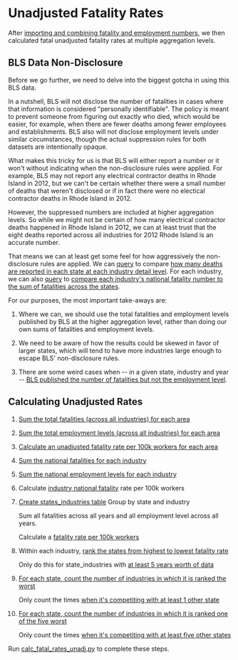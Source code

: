 Unadjusted Fatality Rates
===================================

After [importing and combining fatality and employment numbers](https://github.com/gordonje/deadly_work/tree/master/1_db_build), we then calculated fatal unadjusted fatality rates at multiple aggregation levels.

BLS Data Non-Disclosure
--------------------

Before we go further, we need to delve into the biggest gotcha in using this BLS data.

In a nutshell, BLS will not disclose the number of fatalities in cases where that information is considered "personally identifiable". The policy is meant to prevent someone from figuring out exactly who died, which would be easier, for example, when there are fewer deaths among fewer employees and establishments. BLS also will not disclose employment levels under similar circumstances, though the actual suppression rules for both datasets are intentionally opaque.

What makes this tricky for us is that BLS will either report a number or it won't without indicating when the non-disclosure rules were applied. For example, BLS may not report any electrical contractor deaths in Rhode Island in 2012, but we can't be certain whether there were a small number of deaths that weren't disclosed or if in fact there were no electical contractor deaths in Rhode Island in 2012.

However, the suppressed numbers are included at higher aggregation levels. So while we might not be certain of how many electrical contractor deaths happened in Rhode Island in 2012, we can at least trust that the eight deaths reported across all industries for 2012 Rhode Island is an accurate number.

That means we can at least get some feel for how aggressively the non-disclosure rules are applied. We can [query](https://github.com/gordonje/deadly_work/blob/master/2_fatality_rates/sql/states_suppression.sql) to compare [how many deaths are reported in each state at each industry detail level](https://github.com/gordonje/deadly_work/blob/master/results/states_suppression.csv). For each industry, we can also [query](https://github.com/gordonje/deadly_work/blob/master/2_fatality_rates/sql/industries_suppression.sql) to [compare each industry's national fatality number to the sum of fatalities across the states](https://github.com/gordonje/deadly_work/blob/master/results/industries_suppression.csv). 

For our purposes, the most important take-aways are:

1.	Where we can, we should use the total fatalities and employment levels published by BLS at the higher aggregation level, rather than doing our own sums of fatalities and employment levels.

2.	We need to be aware of how the results could be skewed in favor of larger states, which will tend to have more industries large enough to escape BLS' non-disclosure rules.

3.	There are some weird cases when -- in a given state, industry and year -- [BLS published the number of fatalities but not the employment level](https://github.com/gordonje/deadly_work/blob/master/2_fatality_rates/sql/deaths_but_no_emps.sql).


Calculating Unadjusted Rates
----------------------------

1. [Sum the total fatalities (across all industries) for each area](https://github.com/gordonje/deadly_work/blob/master/2_fatality_rates/sql/add_areas_fatals_total.sql)

2. [Sum the total employment levels (across all industries) for each area](https://github.com/gordonje/deadly_work/blob/master/2_fatality_rates/sql/add_areas_emps_total.sql)

3. [Calculate an unadjusted fatality rate per 100k workers for each area](https://github.com/gordonje/deadly_work/blob/master/2_fatality_rates/sql/calc_areas_unadj_fatal_rate.sql)

4. [Sum the national fatalities for each industry](https://github.com/gordonje/deadly_work/blob/master/2_fatality_rates/sql/add_industries_fatals_total.sql)

5. [Sum the national employment levels for each industry](https://github.com/gordonje/deadly_work/blob/master/2_fatality_rates/sql/add_industries_emps_total.sql)

6. Calculate [industry national fatality](https://github.com/gordonje/deadly_work/blob/master/2_fatality_rates/sql/calc_industry_national_rates.sql) rate per 100k workers

7.	[Create states_industries table](https://github.com/gordonje/deadly_work/blob/master/2_fatality_rates/sql/create_states_industries.sql)
	Group by state and industry
	
	Sum all fatalities across all years and all employment level across all years.
	
	Calculate a [fatality rate per 100k workers](https://github.com/gordonje/deadly_work/blob/master/2_fatality_rates/sql/create_states_industries.sql#L14)

8. 	Within each industry, [rank the states from highest to lowest fatality rate](https://github.com/gordonje/deadly_work/blob/master/2_fatality_rates/sql/rank_states_in_industries.sql)
	
	Only do this for state_industries with [at least 5 years worth of data](https://github.com/gordonje/deadly_work/blob/master/2_fatality_rates/sql/rank_states_in_industries.sql#L10)

9. [For each state, count the number of industries in which it is ranked the worst](https://github.com/gordonje/deadly_work/blob/master/2_fatality_rates/sql/count_areas_top1s.sql)
	
	Only count the times [when it's competiting with at least 1 other state](https://github.com/gordonje/deadly_work/blob/master/2_fatality_rates/sql/count_areas_top1s.sql#L12-L20)

10. [For each state, count the number of industries in which it is ranked one of the five worst](https://github.com/gordonje/deadly_work/blob/master/2_fatality_rates/sql/count_areas_top5s.sql)
	
	Only count the times [when it's competiting with at least five other states](https://github.com/gordonje/deadly_work/blob/master/2_fatality_rates/sql/count_areas_top5s.sql#L12-L19)


Run [calc_fatal_rates_unadj.py](https://github.com/gordonje/deadly_work/blob/master/2_fatality_rates/calc_fatal_rates_unadj.py) to complete these steps.
	
